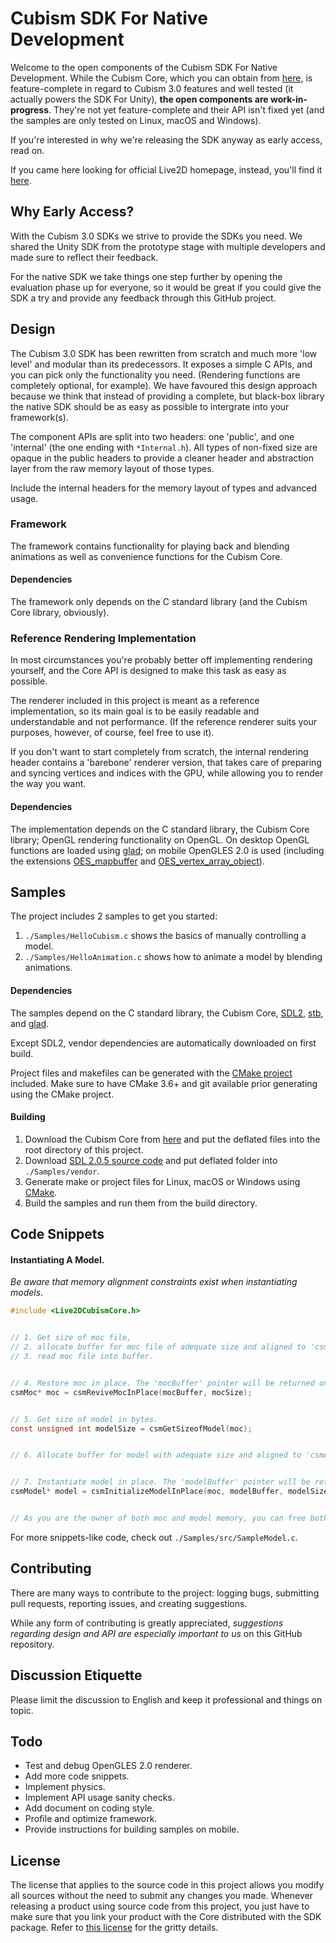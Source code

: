 # Cubism SDK For Native Development

Welcome to the open components of the Cubism SDK For Native Development.
While the Cubism Core, which you can obtain from [here](https://live2d.github.io),
is feature-complete in regard to Cubism 3.0 features and well tested (it actually powers the SDK For Unity),
**the open components are work-in-progress**.
They're not yet feature-complete and their API isn't fixed yet (and the samples are only tested on Linux, macOS and Windows).

If you're interested in why we're releasing the SDK anyway as early access, read on.

If you came here looking for official Live2D homepage, instead, you'll find it [here](http://www.live2d.com/products/cubism3).


## Why Early Access?

With the Cubism 3.0 SDKs we strive to provide the SDKs you need.
We shared the Unity SDK from the prototype stage with multiple developers and made sure to reflect their feedback.

For the native SDK we take things one step further by opening the evaluation phase up for everyone,
so it would be great if you could give the SDK a try and provide any feedback through this GitHub project.


## Design

The Cubism 3.0 SDK has been rewritten from scratch and much more 'low level' and modular than its predecessors.
It exposes a simple C APIs, and you can pick only the functionality you need.
(Rendering functions are completely optional, for example).
We have favoured this design approach because we think that instead of providing a complete, but black-box library
the native SDK should be as easy as possible to intergrate into your framework(s).

The component APIs are split into two headers: one 'public', and one 'internal' (the one ending with `*Internal.h`).
All types of non-fixed size are opaque in the public headers to provide a cleaner header and
abstraction layer from the raw memory layout of those types.

Include the internal headers for the memory layout of types and advanced usage.


### Framework

The framework contains functionality for playing back and blending animations as well as convenience functions for the Cubism Core.

#### Dependencies

The framework only depends on the C standard library (and the Cubism Core library, obviously).


### Reference Rendering Implementation

In most circumstances you're probably better off implementing rendering yourself, and
the Core API is designed to make this task as easy as possible.

The renderer included in this project is meant as a reference implementation,
so its main goal is to be easily readable and understandable and not performance.
(If the reference renderer suits your purposes, however, of course, feel free to use it).

If you don't want to start completely from scratch, the internal rendering header contains a 'barebone' renderer version,
that takes care of preparing and syncing vertices and indices with the GPU, while allowing you to render the way you want.

#### Dependencies

The implementation depends on the C standard library, the Cubism Core library; OpenGL rendering functionality on OpenGL.
On desktop OpenGL functions are loaded using [glad](https://github.com/Dav1dde/glad);
on mobile OpenGLES 2.0 is used (including the extensions
[OES_mapbuffer](https://www.khronos.org/registry/OpenGL/extensions/OES/OES_mapbuffer.txt) and
[OES_vertex_array_object](https://www.khronos.org/registry/OpenGL/extensions/OES/OES_vertex_array_object.txt)).


## Samples

The project includes 2 samples to get you started:

1. `./Samples/HelloCubism.c` shows the basics of manually controlling a model.
1. `./Samples/HelloAnimation.c` shows how to animate a model by blending animations.


#### Dependencies

The samples depend on the C standard library, the Cubism Core, [SDL2](https://www.libsdl.org),
[stb](https://github.com/nothings/stb), and [glad](https://github.com/Dav1dde/glad).

Except SDL2, vendor dependencies are automatically downloaded on first build.

Project files and makefiles can be generated with the [CMake project](https://github.com/Live2D/CubismNativeComponents/blob/early-access/CMakeLists.txt) included.
Make sure to have CMake 3.6+ and git available prior generating using the CMake project.


#### Building

1. Download the Cubism Core from [here](live2d.github.io) and put the deflated files into the root directory of this project.
1. Download [SDL 2.0.5 source code](https://www.libsdl.org/download-2.0.php) and put deflated folder into `./Samples/vendor`.
1. Generate make or project files for Linux, macOS or Windows using [CMake](https://cmake.org/runningcmake/).
1. Build the samples and run them from the build directory.


## Code Snippets

#### Instantiating A Model.

*Be aware that memory alignment constraints exist when instantiating models*.

```c
#include <Live2DCubismCore.h>


// 1. Get size of moc file,
// 2. allocate buffer for moc file of adequate size and aligned to 'csmAlignofMoc', and
// 3. read moc file into buffer.


// 4. Restore moc in place. The 'mocBuffer' pointer will be returned on success.
csmMoc* moc = csmReviveMocInPlace(mocBuffer, mocSize);


// 5. Get size of model in bytes.
const unsigned int modelSize = csmGetSizeofModel(moc);


// 6. Allocate buffer for model with adequate size and aligned to 'csmAlignofModel', then...


// 7. Instantiate model in place. The 'modelBuffer' pointer will be returned on success.
csmModel* model = csmInitializeModelInPlace(moc, modelBuffer, modelSize);


// As you are the owner of both moc and model memory, you can free both whenever you want.
```

For more snippets-like code, check out `./Samples/src/SampleModel.c`. 


## Contributing

There are many ways to contribute to the project: logging bugs, submitting pull requests, reporting issues, and creating suggestions.

While any form of contributing is greatly appreciated, *suggestions regarding design and API are especially important to us* on this GitHub repository.


## Discussion Etiquette

Please limit the discussion to English and keep it professional and things on topic.


## Todo

- Test and debug OpenGLES 2.0 renderer.
- Add more code snippets.
- Implement physics.
- Implement API usage sanity checks.
- Add document on coding style.
- Profile and optimize framework.
- Provide instructions for building samples on mobile. 

## License

The license that applies to the source code in this project allows you modify all sources without the need to submit any changes you made.
Whenever releasing a product using source code from this project,
you just have to make sure that you link your product with the Core distributed with the SDK package.
Refer to [this license](http://live2d.com/eula/live2d-open-software-license-agreement_en.html) for the gritty details.
